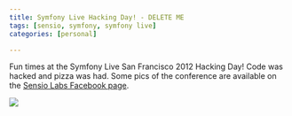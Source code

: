 ```yaml
---
title: Symfony Live Hacking Day! - DELETE ME
tags: [sensio, symfony, symfony live]
categories: [personal]

---
```

Fun times at the Symfony Live San Francisco 2012 Hacking Day! Code
was hacked and pizza was had. Some pics of the conference are
available on the [Sensio Labs Facebook page][1].

<img class="post-images-large" src="https://instagram.com/p/4QBQUIGNP3/?taken-by=poodlethebulldog">

[1]: https://www.facebook.com/media/set/?set=a.450514941665306.112810.129739647076172
